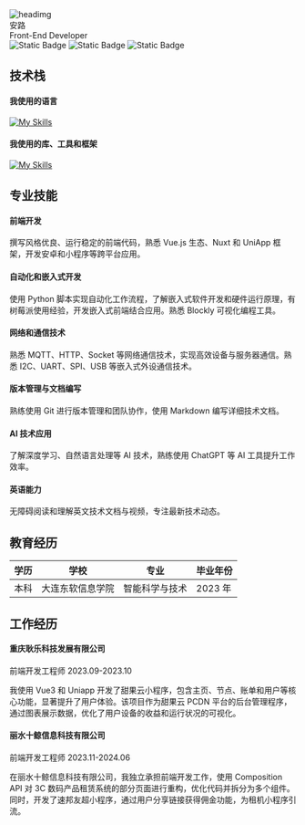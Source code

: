 <div class="flex gap-10 pb-4">
    <div>
        <img
            class="w-20"
            src="/photo_2024-07-08_16-51-47.jpg"
            alt="headimg"
        />
    </div>
    <div class="flex flex-col justify-center">
        <div class="text-4xl font-semibold mb-2">安路</div>
        <div class="">Front-End Developer</div>
    </div>
</div>
<div class='flex gap-2 pt-2'>
    <img alt="Static Badge" src="https://img.shields.io/badge/%E8%81%94%E7%B3%BB%E7%94%B5%E8%AF%9D-17743653755-F5F5F5?style=social&logo=imessage">
    <img alt="Static Badge" src="https://img.shields.io/badge/github-lulu0119-F5F5F5?style=social&logo=github">
    <img alt="Static Badge" src="https://img.shields.io/badge/%E7%9F%A5%E8%AF%86%E5%BA%93-lulusfavorites.site-F5F5F5?style=social&logo=vitepress">
</div>

## 技术栈

#### 我使用的语言

[![My Skills](https://skillicons.dev/icons?i=html,css,js,ts,python)](https://skillicons.dev)

#### 我使用的库、工具和框架

[![My Skills](https://skillicons.dev/icons?i=anaconda,bootstrap,docker,firebase,git,github,md,mongodb,nodejs,nuxtjs,opencv,pinia,pnpm,postman,prisma,pytorch,raspberrypi,react,ros,tailwind,tensorflow,vscode,vue)](https://skillicons.dev)

## 专业技能

#### 前端开发

撰写风格优良、运行稳定的前端代码，熟悉 Vue.js 生态、Nuxt 和 UniApp 框架，开发安卓和小程序等跨平台应用。

#### 自动化和嵌入式开发

使用 Python 脚本实现自动化工作流程，了解嵌入式软件开发和硬件运行原理，有树莓派使用经验，开发嵌入式前端结合应用。熟悉 Blockly 可视化编程工具。

#### 网络和通信技术

熟悉 MQTT、HTTP、Socket 等网络通信技术，实现高效设备与服务器通信。熟悉 I2C、UART、SPI、USB 等嵌入式外设通信技术。

#### 版本管理与文档编写

熟练使用 Git 进行版本管理和团队协作，使用 Markdown 编写详细技术文档。

#### AI 技术应用

了解深度学习、自然语言处理等 AI 技术，熟练使用 ChatGPT 等 AI 工具提升工作效率。

#### 英语能力

无障碍阅读和理解英文技术文档与视频，专注最新技术动态。

## 教育经历

| 学历 | 学校             | 专业           | 毕业年份 |
| ---- | ---------------- | -------------- | -------- |
| 本科 | 大连东软信息学院 | 智能科学与技术 | 2023 年  |

## 工作经历

#### 重庆耿乐科技发展有限公司

前端开发工程师
2023.09-2023.10

我使用 Vue3 和 Uniapp 开发了甜果云小程序，包含主页、节点、账单和用户等核心功能，显著提升了用户体验。该项目作为甜果云 PCDN 平台的后台管理程序，通过图表展示数据，优化了用户设备的收益和运行状况的可视化。

#### 丽水十鲸信息科技有限公司

前端开发工程师
2023.11-2024.06

在丽水十鲸信息科技有限公司，我独立承担前端开发工作，使用 Composition API 对 3C 数码产品租赁系统的部分页面进行重构，优化代码并拆分为多个组件。同时，开发了速邦友超小程序，通过用户分享链接获得佣金功能，为租机小程序引流。
